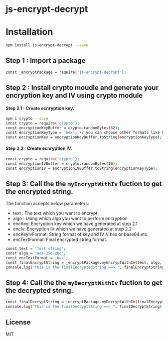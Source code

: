 # js-encrypt-decrypt

# Installation

```sh
npm install js-encrypt-decrypt --save
```
## Step 1 : Import a package
```sh
const _encryptPackage = require('js-encrypt-decrypt');
```
## Step 2 : Install crypto moudle and generate your encryption key and IV using crypto module

#### Step 2.1 : Create ecnryption key.
```sh
npm i crypto --save
const crypto = require('crypto');
const encryptionKeyBuffer = crypto.randomBytes(32);
const encryptionKeyType = 'hex'; // you can choose other formats like base64 etc.
const encryptionKey = encryptionKeyBuffer.toString(encryptionKeyType);
```

#### Step 2.2 : Create ecnryption IV.
```sh
const crypto = require('crypto');
const encryptionIVBuffer = crypto.randomBytes(16);
const encryptionIV = encryptionIVBuffer.toString(encryptionKeyType);
```

## Step 3: Call the the `myEncryptWithIv` fuction to get the encrypted string.
The function accepts below parameters:
 - text : The text which you want to encrypt
 - algo : Using which algo you want to perform encryption
 - encKey: Encryption key which we have generated at step 2.1
 - encIv: Encryption IV which we have generated at step 2.2
 - encKeyIvFormat: String format of key and IV // hex or base64 etc.
 - encTextFormat: Final encrypted string format.

```sh
const text = 'Test string';
const algo = 'aes-256-cbc';
const encTextFormat = 'hex';
const finalEncryptString = _encryptPackage.myEncryptWithIv(text, algo, encryptionKey, encryptionIV, encryptionKeyType, encTextFormat);
console.log("This is the finalEncryptedString ==> ", finalEncryptString);
```
## Step 4: Call the the `myDecryptWithIv` fuction to get the decrypted string.
```sh
const finalDecryptString = _encryptPackage.myDecryptWithIv(finalEncryptString, algo, encryptionKey, encryptionIV, encryptionKeyType, encTextFormat);
console.log("This is the finalDecryptString ==> ", finalDecryptString);
```
## License
MIT
